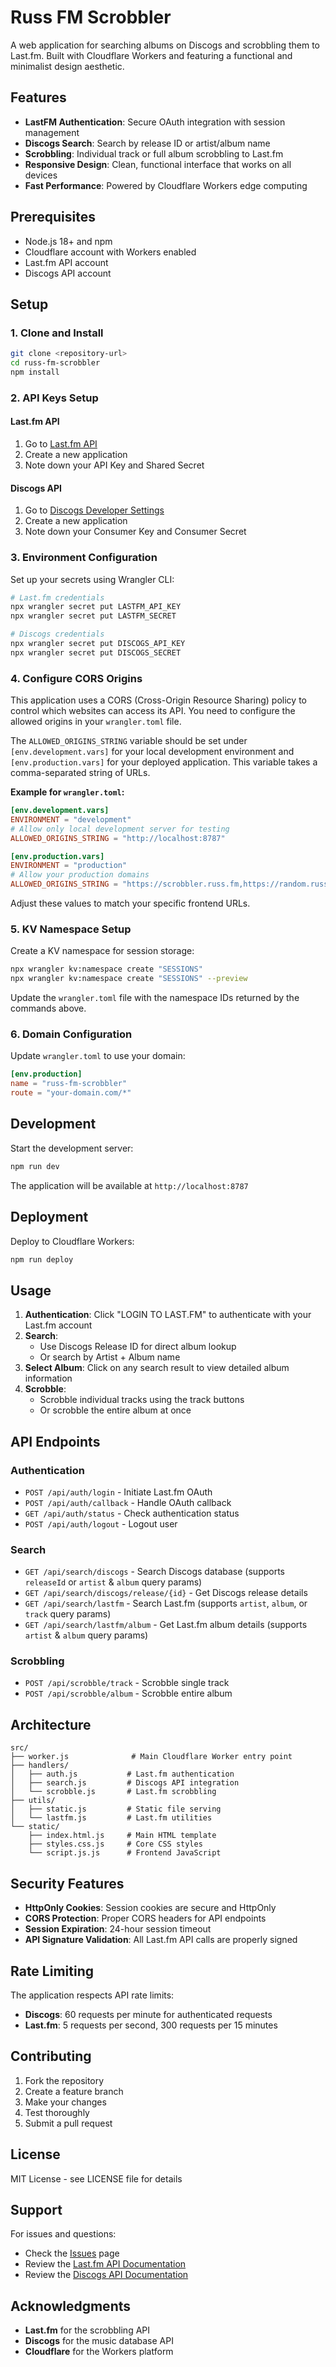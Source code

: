 # Russ FM Scrobbler

A web application for searching albums on Discogs and scrobbling them to Last.fm. Built with Cloudflare Workers and featuring a functional and minimalist design aesthetic.

## Features

- **LastFM Authentication**: Secure OAuth integration with session management
- **Discogs Search**: Search by release ID or artist/album name
- **Scrobbling**: Individual track or full album scrobbling to Last.fm
- **Responsive Design**: Clean, functional interface that works on all devices
- **Fast Performance**: Powered by Cloudflare Workers edge computing

## Prerequisites

- Node.js 18+ and npm
- Cloudflare account with Workers enabled
- Last.fm API account
- Discogs API account

## Setup

### 1. Clone and Install

```bash
git clone <repository-url>
cd russ-fm-scrobbler
npm install
```

### 2. API Keys Setup

#### Last.fm API
1. Go to [Last.fm API](https://www.last.fm/api/account/create)
2. Create a new application
3. Note down your API Key and Shared Secret

#### Discogs API
1. Go to [Discogs Developer Settings](https://www.discogs.com/settings/developers)
2. Create a new application
3. Note down your Consumer Key and Consumer Secret

### 3. Environment Configuration

Set up your secrets using Wrangler CLI:

```bash
# Last.fm credentials
npx wrangler secret put LASTFM_API_KEY
npx wrangler secret put LASTFM_SECRET

# Discogs credentials  
npx wrangler secret put DISCOGS_API_KEY
npx wrangler secret put DISCOGS_SECRET
```


### 4. Configure CORS Origins

This application uses a CORS (Cross-Origin Resource Sharing) policy to control which websites can access its API. You need to configure the allowed origins in your `wrangler.toml` file.

The `ALLOWED_ORIGINS_STRING` variable should be set under `[env.development.vars]` for your local development environment and `[env.production.vars]` for your deployed application. This variable takes a comma-separated string of URLs.

**Example for `wrangler.toml`:**

```toml
[env.development.vars]
ENVIRONMENT = "development"
# Allow only local development server for testing
ALLOWED_ORIGINS_STRING = "http://localhost:8787"

[env.production.vars]
ENVIRONMENT = "production"
# Allow your production domains
ALLOWED_ORIGINS_STRING = "https://scrobbler.russ.fm,https://random.russ.fm,https://www.russ.fm,https://russ.fm"
```

Adjust these values to match your specific frontend URLs.

### 5. KV Namespace Setup

Create a KV namespace for session storage:

```bash
npx wrangler kv:namespace create "SESSIONS"
npx wrangler kv:namespace create "SESSIONS" --preview
```

Update the `wrangler.toml` file with the namespace IDs returned by the commands above.

### 6. Domain Configuration

Update `wrangler.toml` to use your domain:

```toml
[env.production]
name = "russ-fm-scrobbler"
route = "your-domain.com/*"
```

## Development

Start the development server:

```bash
npm run dev
```

The application will be available at `http://localhost:8787`

## Deployment

Deploy to Cloudflare Workers:

```bash
npm run deploy
```

## Usage

1. **Authentication**: Click "LOGIN TO LAST.FM" to authenticate with your Last.fm account
2. **Search**: 
   - Use Discogs Release ID for direct album lookup
   - Or search by Artist + Album name
3. **Select Album**: Click on any search result to view detailed album information
4. **Scrobble**: 
   - Scrobble individual tracks using the track buttons
   - Or scrobble the entire album at once

## API Endpoints

### Authentication
- `POST /api/auth/login` - Initiate Last.fm OAuth
- `POST /api/auth/callback` - Handle OAuth callback
- `GET /api/auth/status` - Check authentication status
- `POST /api/auth/logout` - Logout user

### Search
- `GET /api/search/discogs` - Search Discogs database (supports `releaseId` or `artist` & `album` query params)
- `GET /api/search/discogs/release/{id}` - Get Discogs release details
- `GET /api/search/lastfm` - Search Last.fm (supports `artist`, `album`, or `track` query params)
- `GET /api/search/lastfm/album` - Get Last.fm album details (supports `artist` & `album` query params)

### Scrobbling
- `POST /api/scrobble/track` - Scrobble single track
- `POST /api/scrobble/album` - Scrobble entire album

## Architecture

```
src/
├── worker.js              # Main Cloudflare Worker entry point
├── handlers/
│   ├── auth.js           # Last.fm authentication
│   ├── search.js         # Discogs API integration
│   └── scrobble.js       # Last.fm scrobbling
├── utils/
│   ├── static.js         # Static file serving
│   └── lastfm.js         # Last.fm utilities
└── static/
    ├── index.html.js     # Main HTML template
    ├── styles.css.js     # Core CSS styles
    └── script.js.js      # Frontend JavaScript
```

## Security Features

- **HttpOnly Cookies**: Session cookies are secure and HttpOnly
- **CORS Protection**: Proper CORS headers for API endpoints
- **Session Expiration**: 24-hour session timeout
- **API Signature Validation**: All Last.fm API calls are properly signed

## Rate Limiting

The application respects API rate limits:
- **Discogs**: 60 requests per minute for authenticated requests
- **Last.fm**: 5 requests per second, 300 requests per 15 minutes

## Contributing

1. Fork the repository
2. Create a feature branch
3. Make your changes
4. Test thoroughly
5. Submit a pull request

## License

MIT License - see LICENSE file for details

## Support

For issues and questions:
- Check the [Issues](https://github.com/yourusername/russ-fm-scrobbler/issues) page
- Review the [Last.fm API Documentation](https://www.last.fm/api)
- Review the [Discogs API Documentation](https://www.discogs.com/developers/)

## Acknowledgments

- **Last.fm** for the scrobbling API
- **Discogs** for the music database API
- **Cloudflare** for the Workers platform